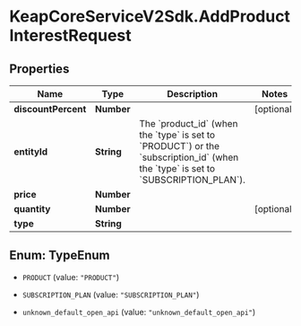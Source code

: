 # KeapCoreServiceV2Sdk.AddProductInterestRequest

## Properties

Name | Type | Description | Notes
------------ | ------------- | ------------- | -------------
**discountPercent** | **Number** |  | [optional] 
**entityId** | **String** | The &#x60;product_id&#x60; (when the &#x60;type&#x60; is set to &#x60;PRODUCT&#x60;)  or the &#x60;subscription_id&#x60; (when the &#x60;type&#x60; is set to &#x60;SUBSCRIPTION_PLAN&#x60;).  | 
**price** | **Number** |  | 
**quantity** | **Number** |  | [optional] 
**type** | **String** |  | 



## Enum: TypeEnum


* `PRODUCT` (value: `"PRODUCT"`)

* `SUBSCRIPTION_PLAN` (value: `"SUBSCRIPTION_PLAN"`)

* `unknown_default_open_api` (value: `"unknown_default_open_api"`)




